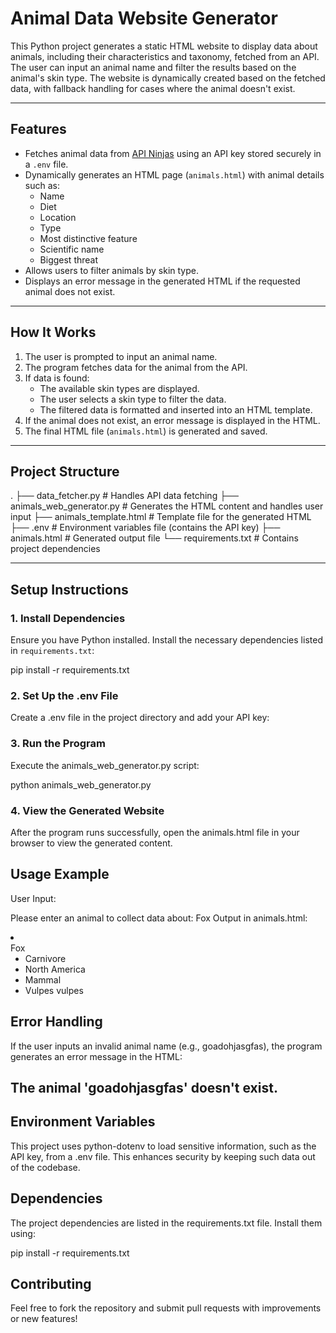 # Animal Data Website Generator

This Python project generates a static HTML website to display data about animals, including their characteristics and taxonomy, fetched from an API. The user can input an animal name and filter the results based on the animal's skin type. The website is dynamically created based on the fetched data, with fallback handling for cases where the animal doesn't exist.

---

## Features

- Fetches animal data from [API Ninjas](https://api-ninjas.com/) using an API key stored securely in a `.env` file.
- Dynamically generates an HTML page (`animals.html`) with animal details such as:
  - Name
  - Diet
  - Location
  - Type
  - Most distinctive feature
  - Scientific name
  - Biggest threat
- Allows users to filter animals by skin type.
- Displays an error message in the generated HTML if the requested animal does not exist.

---

## How It Works

1. The user is prompted to input an animal name.
2. The program fetches data for the animal from the API.
3. If data is found:
   - The available skin types are displayed.
   - The user selects a skin type to filter the data.
   - The filtered data is formatted and inserted into an HTML template.
4. If the animal does not exist, an error message is displayed in the HTML.
5. The final HTML file (`animals.html`) is generated and saved.

---

## Project Structure

. ├── data_fetcher.py # Handles API data fetching ├── animals_web_generator.py # Generates the HTML content and handles user input ├── animals_template.html # Template file for the generated HTML ├── .env # Environment variables file (contains the API key) ├── animals.html # Generated output file └── requirements.txt # Contains project dependencies

---

## Setup Instructions

### 1. Install Dependencies

Ensure you have Python installed. Install the necessary dependencies listed in `requirements.txt`:


pip install -r requirements.txt

### 2. Set Up the .env File

Create a .env file in the project directory and add your API key:

### 3. Run the Program

Execute the animals_web_generator.py script:


python animals_web_generator.py

### 4. View the Generated Website

After the program runs successfully, open the animals.html file in your browser to view the generated content.

## Usage Example

User Input:

Please enter an animal to collect data about: Fox
Output in animals.html:

<li class="cards__item">
    <div class="card__title">Fox</div>
    <ul class="card__details">
        <li class="card__detail-item" data-label="Diet:">Carnivore</li>
        <li class="card__detail-item" data-label="Location:">North America</li>
        <li class="card__detail-item" data-label="Type:">Mammal</li>
        <li class="card__detail-item" data-label="Scientific Name:">Vulpes vulpes</li>
    </ul>
</li>

## Error Handling

If the user inputs an invalid animal name (e.g., goadohjasgfas), the program generates an error message in the HTML:


<h2>The animal 'goadohjasgfas' doesn't exist.</h2>

## Environment Variables

This project uses python-dotenv to load sensitive information, such as the API key, from a .env file. This enhances security by keeping such data out of the codebase.

## Dependencies

The project dependencies are listed in the requirements.txt file. Install them using:

pip install -r requirements.txt


## Contributing

Feel free to fork the repository and submit pull requests with improvements or new features!